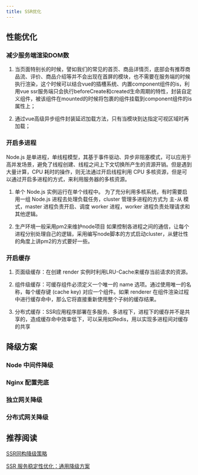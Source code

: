 ```yaml
---
title: SSR优化
---
```


## 性能优化

### 减少服务端渲染DOM数

1. 当页面特别长的时候，譬如我们的常见的首页、商品详情页，底部会有推荐商品流、评价、商品介绍等并不会出现在首屏的模块，也不需要在服务端的时候执行渲染，这个时候可以结合vue的插槽系统、内置component组件的is，利用vue ssr服务端只会执行beforeCreate和created生命周期的特性，封装自定义组件，被该组件在mounted的时候将包裹的组件挂载到component组件的is属性上；

2. 通过vue高级异步组件封装延迟加载方法，只有当模块到达指定可视区域时再加载；

### 开启多进程

Node.js 是单进程，单线程模型，其基于事件驱动、异步非阻塞模式，可以应用于高并发场景，避免了线程创建、线程之间上下文切换所产生的资源开销。但是遇到大量计算，CPU 耗时的操作，则无法通过开启线程利用 CPU 多核资源，但是可以通过开启多进程的方式，来利用服务器的多核资源。

1. 单个 Node.js 实例运行在单个线程中。 为了充分利用多核系统，有时需要启用一组 Node.js 进程去处理负载任务，cluster 管理多进程的方式为 主-从 模式，master 进程负责开启、调度 worker 进程，worker 进程负责处理请求和其他逻辑。

2. 生产环境一般采用pm2来维护node项目 如果控制各进程之间的通信，让每个进程分别处理自己的逻辑，采用编写node脚本的方式启动cluster，从健壮性的角度上讲pm2的方式要好一些。

### 开启缓存

1. 页面级缓存：在创建 render 实例时利用LRU-Cache来缓存当前请求的资源。

2. 组件级缓存：可缓存组件必须定义一个唯一的 name 选项。通过使用唯一的名称，每个缓存键 (cache key) 对应一个组件。如果 renderer 在组件渲染过程中进行缓存命中，那么它将直接重新使用整个子树的缓存结果。

3. 分布式缓存：SSR应用程序部署在多服务、多进程下，进程下的缓存并不是共享的，造成缓存命中效率低下，可以采用如Redis，用以实现多进程间对缓存的共享

## 降级方案

### Node 中间件降级

### Nginx 配置兜底

### 独立网关降级

### 分布式网关降级

## 推荐阅读

[SSR同构降级策略](https://juejin.cn/post/6884107649843986440#heading-4)

[SSR 服务稳定性优化：通用降级方案](https://juejin.cn/post/7021362370739961887)
